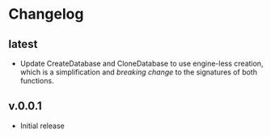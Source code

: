 # Changelog

## latest

* Update CreateDatabase and CloneDatabase to use engine-less creation, which
  is a simplification and *breaking change* to the signatures of both functions.

## v.0.0.1
* Initial release
